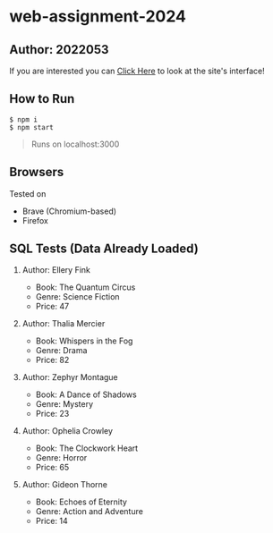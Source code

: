 # web-assignment-2024

## Author: 2022053
If you are interested you can [Click Here](https://rawcdn.githack.com/EvanLei-git/web-assignment-2024/a64c1d775cd1eab5350aa3c0f2d01f5d577becde/public/index.html) to look at the site's interface!

## How to Run
 ```
$ npm i
$ npm start
```

> Runs on localhost:3000


## Browsers
Tested on 
- Brave (Chromium-based)
-  Firefox


## SQL Tests (Data Already Loaded)

1.  Author: Ellery Fink

    - Book: The Quantum Circus
    - Genre: Science Fiction
    - Price: 47

2.  Author: Thalia Mercier
    - Book: Whispers in the Fog
    - Genre: Drama
    - Price: 82

3.  Author: Zephyr Montague

    - Book: A Dance of Shadows
    - Genre: Mystery
    - Price: 23

4.  Author: Ophelia Crowley

    - Book: The Clockwork Heart
    - Genre: Horror
    - Price: 65

5.  Author: Gideon Thorne

    - Book: Echoes of Eternity
    - Genre: Action and Adventure
    - Price: 14
